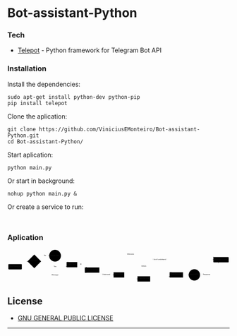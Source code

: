 <!DOCTYPE html>
<html>

<head>
  <meta charset="utf-8">
  <meta name="viewport" content="width=device-width, initial-scale=1.0">
  <title>README</title>
  <link rel="stylesheet" href="https://stackedit.io/style.css" />
</head>

<body class="stackedit">
  <div class="stackedit__html"><h1 id="bot-assistant-python">Bot-assistant-Python</h1>
<h3 id="tech">Tech</h3>
<ul>
<li><a href="https://github.com/nickoala/telepot">Telepot</a> - Python framework for Telegram Bot API</li>
</ul>
<h3 id="installation">Installation</h3>
<p>Install the dependencies:</p>
<pre class=" language-sh"><code class="prism  language-sh">sudo apt-get install python-dev python-pip
pip install telepot
</code></pre>
<p>Clone the aplication:</p>
<pre class=" language-sh"><code class="prism  language-sh">git clone https://github.com/ViniciusEMonteiro/Bot-assistant-Python.git
cd Bot-assistant-Python/
</code></pre>
<p>Start aplication:</p>
<pre class=" language-sh"><code class="prism  language-sh">python main.py
</code></pre>
<p>Or start in background:</p>
<pre class=" language-sh"><code class="prism  language-sh">nohup python main.py &amp;
</code></pre>
<p>Or create a service to run:</p>
<pre class=" language-sh"><code class="prism  language-sh">
</code></pre>
<h3 id="aplication">Aplication</h3>
<div class="mermaid"><svg xmlns="http://www.w3.org/2000/svg" id="mermaid-svg-vnSKCFtMn0fOQyDG" width="100%" style="max-width: 1954.506248474121px;" viewBox="0 0 1954.506248474121 294.9078121185303"><g transform="translate(-12, -12)"><g class="output"><g class="clusters"></g><g class="edgePaths"><g class="edgePath" style="opacity: 1;"><path class="path" d="M120.10874000480456,145.95859336853027L163.515625,121.51953125L189.0156257629394,122.01953124999999" marker-end="url(#arrowhead24463)" style="fill:none"></path><defs><marker id="arrowhead24463" viewBox="0 0 10 10" refX="9" refY="5" markerUnits="strokeWidth" markerWidth="8" markerHeight="6" orient="auto"><path d="M 0 0 L 10 5 L 0 10 z" class="arrowheadPath" style="stroke-width: 1; stroke-dasharray: 1, 0;"></path></marker></defs></g><g class="edgePath" style="opacity: 1;"><path class="path" d="M288.2245903269717,101.47224733991116L343.7953109741211,71.6796875L379.3187484741211,71.6796875" marker-end="url(#arrowhead24464)" style="fill:none"></path><defs><marker id="arrowhead24464" viewBox="0 0 10 10" refX="9" refY="5" markerUnits="strokeWidth" markerWidth="8" markerHeight="6" orient="auto"><path d="M 0 0 L 10 5 L 0 10 z" class="arrowheadPath" style="stroke-width: 1; stroke-dasharray: 1, 0;"></path></marker></defs></g><g class="edgePath" style="opacity: 1;"><path class="path" d="M479.33664462705184,89.9610354897788L507.6781234741211,100.6796875L546.3044430083714,127.51953125" marker-end="url(#arrowhead24465)" style="fill:none"></path><defs><marker id="arrowhead24465" viewBox="0 0 10 10" refX="9" refY="5" markerUnits="strokeWidth" markerWidth="8" markerHeight="6" orient="auto"><path d="M 0 0 L 10 5 L 0 10 z" class="arrowheadPath" style="stroke-width: 1; stroke-dasharray: 1, 0;"></path></marker></defs></g><g class="edgePath" style="opacity: 1;"><path class="path" d="M288.22459132924257,142.5668156836969L343.7953109741211,171.359375L430.9984359741211,171.359375L507.6781234741211,171.359375L532.6781234741211,164.09573269524017" marker-end="url(#arrowhead24466)" style="fill:none"></path><defs><marker id="arrowhead24466" viewBox="0 0 10 10" refX="9" refY="5" markerUnits="strokeWidth" markerWidth="8" markerHeight="6" orient="auto"><path d="M 0 0 L 10 5 L 0 10 z" class="arrowheadPath" style="stroke-width: 1; stroke-dasharray: 1, 0;"></path></marker></defs></g><g class="edgePath" style="opacity: 1;"><path class="path" d="M482.24418090848826,64.99659493596639L507.6781234741211,61.6796875L579.4046859741211,61.6796875L659.4593734741211,61.6796875L756.6859359741211,61.6796875L883.2171859741211,61.6796875L992.9437484741211,61.6796875L1098.076560974121,61.6796875L1212.021873474121,61.6796875L1353.498435974121,61.6796875L1497.974998474121,61.6796875L1581.881248474121,61.6796875L1656.779685974121,61.6796875L1765.295310974121,61.6796875L1827.5605067158792,84.1796875" marker-end="url(#arrowhead24467)" style="fill:none"></path><defs><marker id="arrowhead24467" viewBox="0 0 10 10" refX="9" refY="5" markerUnits="strokeWidth" markerWidth="8" markerHeight="6" orient="auto"><path d="M 0 0 L 10 5 L 0 10 z" class="arrowheadPath" style="stroke-width: 1; stroke-dasharray: 1, 0;"></path></marker></defs></g><g class="edgePath" style="opacity: 1;"><path class="path" d="M626.1312484741211,150.51953125L659.4593734741211,150.51953125L709.5473367346874,174.95859336853027" marker-end="url(#arrowhead24468)" style="fill:none"></path><defs><marker id="arrowhead24468" viewBox="0 0 10 10" refX="9" refY="5" markerUnits="strokeWidth" markerWidth="8" markerHeight="6" orient="auto"><path d="M 0 0 L 10 5 L 0 10 z" class="arrowheadPath" style="stroke-width: 1; stroke-dasharray: 1, 0;"></path></marker></defs></g><g class="edgePath" style="opacity: 1;"><path class="path" d="M105.86316456735668,191.95859336853027L163.515625,241.79843711853027L248.39374923706055,241.79843711853027L343.7953109741211,241.79843711853027L430.9984359741211,241.79843711853027L507.6781234741211,241.79843711853027L579.4046859741211,241.79843711853027L659.4593734741211,241.79843711853027L705.677293008782,220.95859336853027" marker-end="url(#arrowhead24469)" style="fill:none"></path><defs><marker id="arrowhead24469" viewBox="0 0 10 10" refX="9" refY="5" markerUnits="strokeWidth" markerWidth="8" markerHeight="6" orient="auto"><path d="M 0 0 L 10 5 L 0 10 z" class="arrowheadPath" style="stroke-width: 1; stroke-dasharray: 1, 0;"></path></marker></defs></g><g class="edgePath" style="opacity: 1;"><path class="path" d="M788.7442508673927,174.95859336853027L883.2171859741211,107.1796875L992.9437484741211,107.1796875L1098.076560974121,107.1796875L1212.021873474121,107.1796875L1353.498435974121,107.1796875L1497.974998474121,107.1796875L1581.881248474121,107.1796875L1656.779685974121,107.1796875L1765.295310974121,107.1796875L1823.912498474121,107.1796875" marker-end="url(#arrowhead24470)" style="fill:none"></path><defs><marker id="arrowhead24470" viewBox="0 0 10 10" refX="9" refY="5" markerUnits="strokeWidth" markerWidth="8" markerHeight="6" orient="auto"><path d="M 0 0 L 10 5 L 0 10 z" class="arrowheadPath" style="stroke-width: 1; stroke-dasharray: 1, 0;"></path></marker></defs></g><g class="edgePath" style="opacity: 1;"><path class="path" d="M820.5843734741211,219.39550125666622L883.2171859741211,240.40781211853027L945.8499984741211,240.40781211853027" marker-end="url(#arrowhead24471)" style="fill:none"></path><defs><marker id="arrowhead24471" viewBox="0 0 10 10" refX="9" refY="5" markerUnits="strokeWidth" markerWidth="8" markerHeight="6" orient="auto"><path d="M 0 0 L 10 5 L 0 10 z" class="arrowheadPath" style="stroke-width: 1; stroke-dasharray: 1, 0;"></path></marker></defs></g><g class="edgePath" style="opacity: 1;"><path class="path" d="M1025.497468258037,217.40781211853027L1098.076560974121,166.12890625L1212.021873474121,166.12890625L1353.498435974121,166.12890625L1453.2387318497651,217.40781211853027" marker-end="url(#arrowhead24472)" style="fill:none"></path><defs><marker id="arrowhead24472" viewBox="0 0 10 10" refX="9" refY="5" markerUnits="strokeWidth" markerWidth="8" markerHeight="6" orient="auto"><path d="M 0 0 L 10 5 L 0 10 z" class="arrowheadPath" style="stroke-width: 1; stroke-dasharray: 1, 0;"></path></marker></defs></g><g class="edgePath" style="opacity: 1;"><path class="path" d="M1040.037498474121,256.30987052679365L1098.076560974121,275.9078121185303L1156.115623474121,275.9078121185303" marker-end="url(#arrowhead24473)" style="fill:none"></path><defs><marker id="arrowhead24473" viewBox="0 0 10 10" refX="9" refY="5" markerUnits="strokeWidth" markerWidth="8" markerHeight="6" orient="auto"><path d="M 0 0 L 10 5 L 0 10 z" class="arrowheadPath" style="stroke-width: 1; stroke-dasharray: 1, 0;"></path></marker></defs></g><g class="edgePath" style="opacity: 1;"><path class="path" d="M1267.928123474121,275.9078121185303L1353.498435974121,275.9078121185303L1439.068748474121,254.8819374632553" marker-end="url(#arrowhead24474)" style="fill:none"></path><defs><marker id="arrowhead24474" viewBox="0 0 10 10" refX="9" refY="5" markerUnits="strokeWidth" markerWidth="8" markerHeight="6" orient="auto"><path d="M 0 0 L 10 5 L 0 10 z" class="arrowheadPath" style="stroke-width: 1; stroke-dasharray: 1, 0;"></path></marker></defs></g><g class="edgePath" style="opacity: 1;"><path class="path" d="M1556.881248474121,240.40781211853027L1581.881248474121,240.40781211853027L1606.881248474121,240.40781211853027" marker-end="url(#arrowhead24475)" style="fill:none"></path><defs><marker id="arrowhead24475" viewBox="0 0 10 10" refX="9" refY="5" markerUnits="strokeWidth" markerWidth="8" markerHeight="6" orient="auto"><path d="M 0 0 L 10 5 L 0 10 z" class="arrowheadPath" style="stroke-width: 1; stroke-dasharray: 1, 0;"></path></marker></defs></g><g class="edgePath" style="opacity: 1;"><path class="path" d="M1706.678123474121,240.40781211853027L1765.295310974121,240.40781211853027L1869.4720455203417,130.1796875" marker-end="url(#arrowhead24476)" style="fill:none"></path><defs><marker id="arrowhead24476" viewBox="0 0 10 10" refX="9" refY="5" markerUnits="strokeWidth" markerWidth="8" markerHeight="6" orient="auto"><path d="M 0 0 L 10 5 L 0 10 z" class="arrowheadPath" style="stroke-width: 1; stroke-dasharray: 1, 0;"></path></marker></defs></g></g><g class="edgeLabels"><g class="edgeLabel" transform="" style="opacity: 1;"><g transform="translate(0,0)" class="label"><foreignObject width="0" height="0"><div xmlns="http://www.w3.org/1999/xhtml" style="display: inline-block; white-space: nowrap;"><span class="edgeLabel"></span></div></foreignObject></g></g><g class="edgeLabel" transform="translate(343.7953109741211,71.6796875)" style="opacity: 1;"><g transform="translate(-10.5234375,-13)" class="label"><foreignObject width="21.046875" height="26"><div xmlns="http://www.w3.org/1999/xhtml" style="display: inline-block; white-space: nowrap;"><span class="edgeLabel">No</span></div></foreignObject></g></g><g class="edgeLabel" transform="" style="opacity: 1;"><g transform="translate(0,0)" class="label"><foreignObject width="0" height="0"><div xmlns="http://www.w3.org/1999/xhtml" style="display: inline-block; white-space: nowrap;"><span class="edgeLabel"></span></div></foreignObject></g></g><g class="edgeLabel" transform="translate(430.9984359741211,171.359375)" style="opacity: 1;"><g transform="translate(-11.8046875,-13)" class="label"><foreignObject width="23.609375" height="26"><div xmlns="http://www.w3.org/1999/xhtml" style="display: inline-block; white-space: nowrap;"><span class="edgeLabel">Yes</span></div></foreignObject></g></g><g class="edgeLabel" transform="translate(1098.076560974121,61.6796875)" style="opacity: 1;"><g transform="translate(-33.0390625,-13)" class="label"><foreignObject width="66.078125" height="26"><div xmlns="http://www.w3.org/1999/xhtml" style="display: inline-block; white-space: nowrap;"><span class="edgeLabel">Welcome</span></div></foreignObject></g></g><g class="edgeLabel" transform="translate(659.4593734741211,150.51953125)" style="opacity: 1;"><g transform="translate(-8.328125,-13)" class="label"><foreignObject width="16.65625" height="26"><div xmlns="http://www.w3.org/1999/xhtml" style="display: inline-block; white-space: nowrap;"><span class="edgeLabel">ID</span></div></foreignObject></g></g><g class="edgeLabel" transform="translate(430.9984359741211,241.79843711853027)" style="opacity: 1;"><g transform="translate(-30.7578125,-13)" class="label"><foreignObject width="61.515625" height="26"><div xmlns="http://www.w3.org/1999/xhtml" style="display: inline-block; white-space: nowrap;"><span class="edgeLabel">Message</span></div></foreignObject></g></g><g class="edgeLabel" transform="translate(1353.498435974121,107.1796875)" style="opacity: 1;"><g transform="translate(-60.5703125,-13)" class="label"><foreignObject width="121.140625" height="26"><div xmlns="http://www.w3.org/1999/xhtml" style="display: inline-block; white-space: nowrap;"><span class="edgeLabel">I don't undertand</span></div></foreignObject></g></g><g class="edgeLabel" transform="translate(883.2171859741211,240.40781211853027)" style="opacity: 1;"><g transform="translate(-37.6328125,-13)" class="label"><foreignObject width="75.265625" height="26"><div xmlns="http://www.w3.org/1999/xhtml" style="display: inline-block; white-space: nowrap;"><span class="edgeLabel">Undertand</span></div></foreignObject></g></g><g class="edgeLabel" transform="translate(1212.021873474121,166.12890625)" style="opacity: 1;"><g transform="translate(-22.84375,-13)" class="label"><foreignObject width="45.6875" height="26"><div xmlns="http://www.w3.org/1999/xhtml" style="display: inline-block; white-space: nowrap;"><span class="edgeLabel">Values</span></div></foreignObject></g></g><g class="edgeLabel" transform="" style="opacity: 1;"><g transform="translate(0,0)" class="label"><foreignObject width="0" height="0"><div xmlns="http://www.w3.org/1999/xhtml" style="display: inline-block; white-space: nowrap;"><span class="edgeLabel"></span></div></foreignObject></g></g><g class="edgeLabel" transform="" style="opacity: 1;"><g transform="translate(0,0)" class="label"><foreignObject width="0" height="0"><div xmlns="http://www.w3.org/1999/xhtml" style="display: inline-block; white-space: nowrap;"><span class="edgeLabel"></span></div></foreignObject></g></g><g class="edgeLabel" transform="" style="opacity: 1;"><g transform="translate(0,0)" class="label"><foreignObject width="0" height="0"><div xmlns="http://www.w3.org/1999/xhtml" style="display: inline-block; white-space: nowrap;"><span class="edgeLabel"></span></div></foreignObject></g></g><g class="edgeLabel" transform="translate(1765.295310974121,240.40781211853027)" style="opacity: 1;"><g transform="translate(-33.6171875,-13)" class="label"><foreignObject width="67.234375" height="26"><div xmlns="http://www.w3.org/1999/xhtml" style="display: inline-block; white-space: nowrap;"><span class="edgeLabel">Response</span></div></foreignObject></g></g></g><g class="nodes"><g class="node" id="Message_NEW" transform="translate(79.2578125,168.95859336853027)" style="opacity: 1;"><rect rx="5" ry="5" x="-59.2578125" y="-23" width="118.515625" height="46"></rect><g class="label" transform="translate(0,0)"><g transform="translate(-49.2578125,-13)"><foreignObject width="98.515625" height="26"><div xmlns="http://www.w3.org/1999/xhtml" style="display: inline-block; white-space: nowrap;">New Message</div></foreignObject></g></g></g><g class="node" id="Valid_User" transform="translate(248.39374923706055,121.51953125)" style="opacity: 1;"><polygon points="59.878125000000004,0 119.75625000000001,-59.878125000000004 59.878125000000004,-119.75625000000001 0,-59.878125000000004" rx="5" ry="5" transform="translate(-59.878125000000004,59.878125000000004)"></polygon><g class="label" transform="translate(0,0)"><g transform="translate(-33.53125,-13)"><foreignObject width="67.0625" height="26"><div xmlns="http://www.w3.org/1999/xhtml" style="display: inline-block; white-space: nowrap;">Is a User?</div></foreignObject></g></g></g><g class="node" id="Action_Create" transform="translate(430.9984359741211,71.6796875)" style="opacity: 1;"><circle x="-51.6796875" y="-23" r="51.6796875"></circle><g class="label" transform="translate(0,0)"><g transform="translate(-41.6796875,-13)"><foreignObject width="83.359375" height="26"><div xmlns="http://www.w3.org/1999/xhtml" style="display: inline-block; white-space: nowrap;">Create User</div></foreignObject></g></g></g><g class="node" id="Tab_User" transform="translate(579.4046859741211,150.51953125)" style="opacity: 1;"><rect rx="0" ry="0" x="-46.7265625" y="-23" width="93.453125" height="46"></rect><g class="label" transform="translate(0,0)"><g transform="translate(-36.7265625,-13)"><foreignObject width="73.453125" height="26"><div xmlns="http://www.w3.org/1999/xhtml" style="display: inline-block; white-space: nowrap;">Table User</div></foreignObject></g></g></g><g class="node" id="Message_Response" transform="translate(1891.209373474121,107.1796875)" style="opacity: 1;"><rect rx="5" ry="5" x="-67.296875" y="-23" width="134.59375" height="46"></rect><g class="label" transform="translate(0,0)"><g transform="translate(-57.296875,-13)"><foreignObject width="114.59375" height="26"><div xmlns="http://www.w3.org/1999/xhtml" style="display: inline-block; white-space: nowrap;">Message to user</div></foreignObject></g></g></g><g class="node" id="Tab_Language" transform="translate(756.6859359741211,197.95859336853027)" style="opacity: 1;"><rect rx="0" ry="0" x="-63.8984375" y="-23" width="127.796875" height="46"></rect><g class="label" transform="translate(0,0)"><g transform="translate(-53.8984375,-13)"><foreignObject width="107.796875" height="26"><div xmlns="http://www.w3.org/1999/xhtml" style="display: inline-block; white-space: nowrap;">Table Language</div></foreignObject></g></g></g><g class="node" id="Tab_Alias" transform="translate(992.9437484741211,240.40781211853027)" style="opacity: 1;"><rect rx="0" ry="0" x="-47.09375" y="-23" width="94.1875" height="46"></rect><g class="label" transform="translate(0,0)"><g transform="translate(-37.09375,-13)"><foreignObject width="74.1875" height="26"><div xmlns="http://www.w3.org/1999/xhtml" style="display: inline-block; white-space: nowrap;">Table Alias</div></foreignObject></g></g></g><g class="node" id="Tab_Request" transform="translate(1497.974998474121,240.40781211853027)" style="opacity: 1;"><rect rx="0" ry="0" x="-58.90625" y="-23" width="117.8125" height="46"></rect><g class="label" transform="translate(0,0)"><g transform="translate(-48.90625,-13)"><foreignObject width="97.8125" height="26"><div xmlns="http://www.w3.org/1999/xhtml" style="display: inline-block; white-space: nowrap;">Table Request</div></foreignObject></g></g></g><g class="node" id="Tab_Service" transform="translate(1212.021873474121,275.9078121185303)" style="opacity: 1;"><rect rx="0" ry="0" x="-55.90625" y="-23" width="111.8125" height="46"></rect><g class="label" transform="translate(0,0)"><g transform="translate(-45.90625,-13)"><foreignObject width="91.8125" height="26"><div xmlns="http://www.w3.org/1999/xhtml" style="display: inline-block; white-space: nowrap;">Table Service</div></foreignObject></g></g></g><g class="node" id="Action_HTTP" transform="translate(1656.779685974121,240.40781211853027)" style="opacity: 1;"><circle x="-49.8984375" y="-23" r="49.8984375"></circle><g class="label" transform="translate(0,0)"><g transform="translate(-39.8984375,-13)"><foreignObject width="79.796875" height="26"><div xmlns="http://www.w3.org/1999/xhtml" style="display: inline-block; white-space: nowrap;">Send HTTP</div></foreignObject></g></g></g></g></g></g></svg></div>
<h2 id="license">License</h2>
<ul>
<li><a href="https://github.com/ViniciusEMonteiro/Bot-assistant-Python/blob/master/LICENSE">GNU GENERAL PUBLIC LICENSE</a></li>
</ul>
<hr>
</div>
</body>

</html>
